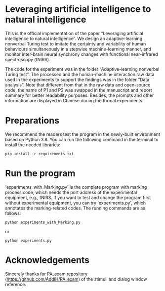                                                                                                                                                                                                                    
# Leveraging artificial intelligence to natural intelligence
This is the official implementation of the paper “Leveraging artificial intelligence to natural intelligence”.
We design an adaptive-learning nonverbal Turing test to imitate the certainty and variability of human behaviours simultaneously in a stepwise machine-learning manner, and monitor inter-brain neural synchrony changes with functional near-infrared spectroscopy (fNIRS).

The code for the experiment was in the folder “Adaptive-learning nonverbal Turing test”. The processed and the human-machine interaction raw data used in the experiments to support the findings was in the folder “Data analysis”. Note that different from that in the raw data and open-source code, the name of P1 and P2 was swapped in the manuscript and report summary for better readability purposes. Besides, the prompts and other information are displayed in Chinese during the formal experiments.

# Preparations
We recommend the readers test the program in the newly-built environment based on Python 3.8. You can run the following command in the terminal to install the needed libraries:
```
pip install -r requirements.txt
```

# Run the program
'experiments_with_Marking.py' is the complete program with marking process code, which needs the port address of the experimental equipment, e.g., fNIRS. If you want to test and change the program first without experimental equipment, you can try 'experiments.py', which annotates the marking-related codes. The running commands are as follows:
```
python experiments_with_Marking.py
```
or
```
python experiments.py
```

# Acknowledgements
Sincerely thanks for PA_exam repository (https://github.com/AddiH/PA_exam) of the stimuli and dialog window reference.  
